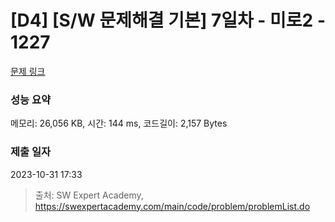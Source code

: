 # [D4] [S/W 문제해결 기본] 7일차 - 미로2 - 1227 

[문제 링크](https://swexpertacademy.com/main/code/problem/problemDetail.do?contestProbId=AV14wL9KAGkCFAYD) 

### 성능 요약

메모리: 26,056 KB, 시간: 144 ms, 코드길이: 2,157 Bytes

### 제출 일자

2023-10-31 17:33



> 출처: SW Expert Academy, https://swexpertacademy.com/main/code/problem/problemList.do